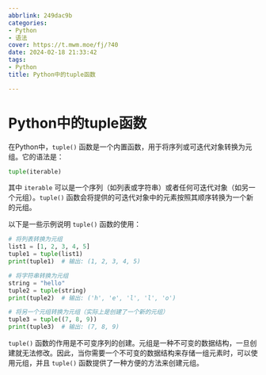 ```yaml
---
abbrlink: 249dac9b
categories:
- Python
- 语法
cover: https://t.mwm.moe/fj/?40
date: 2024-02-18 21:33:42
tags:
- Python
title: Python中的tuple函数

---
```


# Python中的tuple函数

在Python中，`tuple()` 函数是一个内置函数，用于将序列或可迭代对象转换为元组。它的语法是：

```python
tuple(iterable)
```

其中 `iterable` 可以是一个序列（如列表或字符串）或者任何可迭代对象（如另一个元组）。`tuple()` 函数会将提供的可迭代对象中的元素按照其顺序转换为一个新的元组。

以下是一些示例说明 `tuple()` 函数的使用：

```python
# 将列表转换为元组
list1 = [1, 2, 3, 4, 5]
tuple1 = tuple(list1)
print(tuple1)  # 输出: (1, 2, 3, 4, 5)

# 将字符串转换为元组
string = "hello"
tuple2 = tuple(string)
print(tuple2)  # 输出: ('h', 'e', 'l', 'l', 'o')

# 将另一个元组转换为元组（实际上是创建了一个新的元组）
tuple3 = tuple((7, 8, 9))
print(tuple3)  # 输出: (7, 8, 9)
```

`tuple()` 函数的作用是不可变序列的创建。元组是一种不可变的数据结构，一旦创建就无法修改。因此，当你需要一个不可变的数据结构来存储一组元素时，可以使用元组，并且 `tuple()` 函数提供了一种方便的方法来创建元组。
